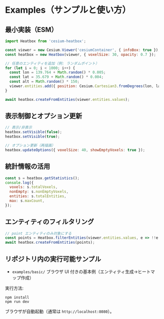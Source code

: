 # Examples（サンプルと使い方）

## 最小実装（ESM）
```js
import Heatbox from 'cesium-heatbox';

const viewer = new Cesium.Viewer('cesiumContainer', { infoBox: true });
const heatbox = new Heatbox(viewer, { voxelSize: 30, opacity: 0.7 });

// 任意のエンティティを追加（例: ランダムポイント）
for (let i = 0; i < 1000; i++) {
  const lon = 139.764 + Math.random() * 0.005;
  const lat = 35.679 + Math.random() * 0.004;
  const alt = Math.random() * 150;
  viewer.entities.add({ position: Cesium.Cartesian3.fromDegrees(lon, lat, alt), point: { pixelSize: 5 } });
}

await heatbox.createFromEntities(viewer.entities.values);
```

## 表示制御とオプション更新
```js
// 表示/非表示
heatbox.setVisible(false);
heatbox.setVisible(true);

// オプション更新（再描画）
heatbox.updateOptions({ voxelSize: 40, showEmptyVoxels: true });
```

## 統計情報の活用
```js
const s = heatbox.getStatistics();
console.log({
  voxels: s.totalVoxels,
  nonEmpty: s.nonEmptyVoxels,
  entities: s.totalEntities,
  max: s.maxCount,
});
```

## エンティティのフィルタリング
```js
// point エンティティのみ対象にする
const points = Heatbox.filterEntities(viewer.entities.values, e => !!e.point);
await heatbox.createFromEntities(points);
```

## リポジトリ内の実行可能サンプル
- `examples/basic/` ブラウザ UI 付きの基本例（エンティティ生成→ヒートマップ作成）

実行方法:
```
npm install
npm run dev
```
ブラウザが自動起動（通常は `http://localhost:8080`）。
